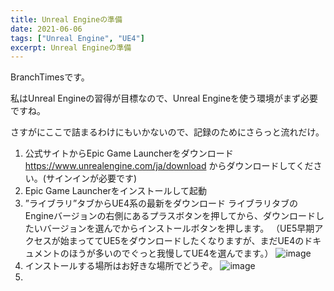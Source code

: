 ```yaml
---
title: Unreal Engineの準備
date: 2021-06-06
tags: ["Unreal Engine", "UE4"]
excerpt: Unreal Engineの準備
---
```


BranchTimesです。

私はUnreal Engineの習得が目標なので、Unreal Engineを使う環境がまず必要ですね。

さすがにここで詰まるわけにもいかないので、記録のためにさらっと流れだけ。

1. 公式サイトからEpic Game Launcherをダウンロード
  https://www.unrealengine.com/ja/download からダウンロードしてください。(サインインが必要です)
2. Epic Game Launcherをインストールして起動
3. ”ライブラリ”タブからUE4系の最新をダウンロード
  ライブラリタブのEngineバージョンの右側にあるプラスボタンを押してから、ダウンロードしたいバージョンを選んでからインストールボタンを押します。
  （UE5早期アクセスが始まっててUE5をダウンロードしたくなりますが、まだUE4のドキュメントのほうが多いのでぐっと我慢してUE4を選んでます。）
  ![image](https://user-images.githubusercontent.com/85426064/120914145-ffb0a600-c6d6-11eb-85bf-b04fd2ece06a.png)
4. インストールする場所はお好きな場所でどうぞ。
  ![image](https://user-images.githubusercontent.com/85426064/120914185-3c7c9d00-c6d7-11eb-82a2-995e7fc1c672.png)
5. 

